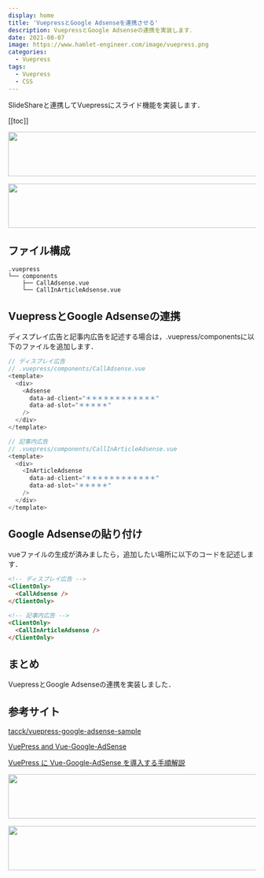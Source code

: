 ```yaml
---
display: home
title: 'VuepressとGoogle Adsenseを連携させる'
description: VuepressとGoogle Adsenseの連携を実装します．
date: 2021-08-07
image: https://www.hamlet-engineer.com/image/vuepress.png
categories: 
  - Vuepress
tags:
  - Vuepress
  - CSS
---
```

SlideShareと連携してVuepressにスライド機能を実装します．

<!-- more -->

<ClientOnly>
  <CallInArticleAdsense />
</ClientOnly>


[[toc]]

<!-- TechAcademy -->
<a href="//af.moshimo.com/af/c/click?a_id=2604050&p_id=1555&pc_id=2816&pl_id=29835&guid=ON" rel="nofollow" referrerpolicy="no-referrer-when-downgrade"><img src="//image.moshimo.com/af-img/0866/000000029835.jpg" width="728" height="90" style="border:none;"></a><img src="//i.moshimo.com/af/i/impression?a_id=2604050&p_id=1555&pc_id=2816&pl_id=29835" width="1" height="1" style="border:none;">

<!-- テックキャンプ -->
<a href="//af.moshimo.com/af/c/click?a_id=2641145&p_id=1770&pc_id=3386&pl_id=25847&guid=ON" rel="nofollow" referrerpolicy="no-referrer-when-downgrade"><img src="//image.moshimo.com/af-img/1115/000000025847.png" width="728" height="90" style="border:none;"></a><img src="//i.moshimo.com/af/i/impression?a_id=2641145&p_id=1770&pc_id=3386&pl_id=25847" width="1" height="1" style="border:none;">


## ファイル構成
```
.vuepress
└── components
    ├── CallAdsense.vue
    └── CallInArticleAdsense.vue
```

## VuepressとGoogle Adsenseの連携
ディスプレイ広告と記事内広告を記述する場合は，.vuepress/componentsに以下のファイルを追加します．
```js
// ディスプレイ広告
// .vuepress/components/CallAdsense.vue
<template>
  <div>
    <Adsense
      data-ad-client="＊＊＊＊＊＊＊＊＊＊＊＊"
      data-ad-slot="＊＊＊＊＊"
    />
  </div>
</template>
```

```js
// 記事内広告
// .vuepress/components/CallInArticleAdsense.vue
<template>
  <div>
    <InArticleAdsense
      data-ad-client="＊＊＊＊＊＊＊＊＊＊＊＊"
      data-ad-slot="＊＊＊＊＊"
    />
  </div>
</template>
```

## Google Adsenseの貼り付け
vueファイルの生成が済みましたら，追加したい場所に以下のコードを記述します．
```md
<!-- ディスプレイ広告 -->
<ClientOnly>
  <CallAdsense />
</ClientOnly>

<!-- 記事内広告 -->
<ClientOnly>
  <CallInArticleAdsense />
</ClientOnly>
```

## まとめ
VuepressとGoogle Adsenseの連携を実装しました．


## 参考サイト
[tacck/vuepress-google-adsense-sample](https://github.com/tacck/vuepress-google-adsense-sample)

[VuePress and Vue-Google-AdSense](https://vuepress-google-adsense.doc.tacck.net/ja/#ディスプレイ広告)

[VuePress に Vue-Google-AdSense を導入する手順解説](https://blog.tacck.net/archives/540)


<!-- TechAcademy -->
<a href="//af.moshimo.com/af/c/click?a_id=2604050&p_id=1555&pc_id=2816&pl_id=29835&guid=ON" rel="nofollow" referrerpolicy="no-referrer-when-downgrade"><img src="//image.moshimo.com/af-img/0866/000000029835.jpg" width="728" height="90" style="border:none;"></a><img src="//i.moshimo.com/af/i/impression?a_id=2604050&p_id=1555&pc_id=2816&pl_id=29835" width="1" height="1" style="border:none;">

<!-- テックキャンプ -->
<a href="//af.moshimo.com/af/c/click?a_id=2641145&p_id=1770&pc_id=3386&pl_id=25847&guid=ON" rel="nofollow" referrerpolicy="no-referrer-when-downgrade"><img src="//image.moshimo.com/af-img/1115/000000025847.png" width="728" height="90" style="border:none;"></a><img src="//i.moshimo.com/af/i/impression?a_id=2641145&p_id=1770&pc_id=3386&pl_id=25847" width="1" height="1" style="border:none;">

<ClientOnly>
  <CallInArticleAdsense />
</ClientOnly>
